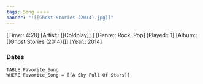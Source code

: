 ```yaml
---
tags: Song ⭐⭐⭐⭐ 
banner: "![[Ghost Stories (2014).jpg]]"
---
```

[Time:: 4:28]
[Artist:: [[Coldplay]] ]
[Genre:: Rock, Pop]
[Played:: 1]
[Album:: [[Ghost Stories (2014)]]]
[Year:: 2014]
### Dates
````dataview
TABLE Favorite_Song
WHERE Favorite_Song = [[A Sky Full Of Stars]]
````